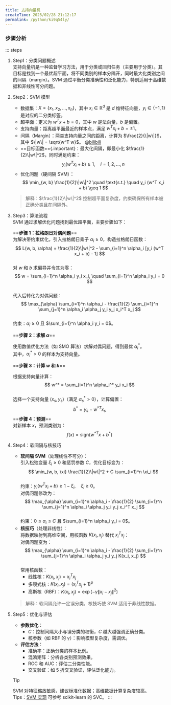 ```yaml
---
title: 支持向量机
createTime: 2025/02/28 21:12:17
permalink: /python/ki9q54ly/
---
```

### 步骤分析
::: steps
1. Step1：分类问题概述  
   支持向量机是一种监督学习方法，用于分类或回归任务（主要用于分类）。其目标是找到一个最优超平面，将不同类别的样本分隔开，同时最大化类别之间的间隔（margin）。SVM 通过平衡分类准确性和泛化能力，特别适用于高维数据和非线性可分问题。

2. Step2：SVM 模型
    - 数据集：$X = \{x_1, x_2, \dots, x_n\}$，其中 $x_i \in \mathbb{R}^d$ 是 $d$ 维特征向量，$y_i \in \{-1, 1\}$ 是对应的二分类标签。
    - 超平面：定义为 $w^T x + b = 0$，其中 $w$ 是法向量，$b$ 是偏置。
    - 支持向量：距离超平面最近的样本点，满足 $w^T x_i + b = \pm 1$。
    - 间隔（Margin）：两类支持向量之间的距离，计算为 $\frac{2}{\|w\|}$，其中 $\|w\| = \sqrt{w^T w}$。
    @[bilibili](BV16T4y1y7qj)
    - ==目标函数=={.important}：最大化间隔，即最小化 $\frac{1}{2}\|w\|^2$，同时满足约束：  
      $$
      y_i (w^T x_i + b) \geq 1, \quad i = 1, 2, \dots, n
      $$
    - 优化问题（硬间隔 SVM）：  
      $$
      \min_{w, b} \frac{1}{2}\|w\|^2 \quad \text{s.t.} \quad y_i (w^T x_i + b) \geq 1
      $$
   > 解释：$\frac{1}{2}\|w\|^2$ 控制超平面复杂度，约束确保所有样本被正确分类且在间隔外。

3. Step3：算法流程  
   SVM 通过求解优化问题找到最优超平面，主要步骤如下：

   ==**步骤 1：拉格朗日对偶问题**==  
      为解决带约束优化，引入拉格朗日乘子 $\alpha_i \geq 0$，构造拉格朗日函数：  
      $$
      L(w, b, \alpha) = \frac{1}{2}\|w\|^2 - \sum_{i=1}^n \alpha_i [y_i (w^T x_i + b) - 1]
      $$  
      对 $w$ 和 $b$ 求偏导并令其为零：  
      $$
      w = \sum_{i=1}^n \alpha_i y_i x_i, \quad \sum_{i=1}^n \alpha_i y_i = 0
      $$  
      代入后转化为对偶问题：  
      $$
      \max_{\alpha} \sum_{i=1}^n \alpha_i - \frac{1}{2} \sum_{i=1}^n \sum_{j=1}^n \alpha_i \alpha_j y_i y_j x_i^T x_j
      $$  
      约束：$\alpha_i \geq 0$ 且 $\sum_{i=1}^n \alpha_i y_i = 0$。

   ==**步骤 2：求解 $\alpha$**== 

      使用数值优化方法（如 SMO 算法）求解对偶问题，得到最优 $\alpha_i^*$。  
      其中，$\alpha_i^* > 0$ 的样本为支持向量。
   
   ==**步骤 3：计算 $w$ 和 $b$**==

   根据支持向量计算：  
      $$
      w^* = \sum_{i=1}^n \alpha_i^* y_i x_i
      $$  
      选择一个支持向量 $(x_s, y_s)$（满足 $\alpha_s^* > 0$），计算偏置：  
      $$
      b^* = y_s - w^{*T} x_s
      $$
   ==**步骤 4：预测**==  
      对新样本 $x$，预测类别为：  
      $$
      f(x) = \text{sign}(w^{*T} x + b^*)
      $$

4. Step4：软间隔与核技巧
    - **软间隔 SVM**（处理线性不可分）：  
      引入松弛变量 $\xi_i \geq 0$ 和惩罚参数 $C$，优化目标变为：  
      $$
      \min_{w, b, \xi} \frac{1}{2}\|w\|^2 + C \sum_{i=1}^n \xi_i
      $$  
      约束：$y_i (w^T x_i + b) \geq 1 - \xi_i, \quad \xi_i \geq 0$。  
      对偶问题修改为：  
      $$
      \max_{\alpha} \sum_{i=1}^n \alpha_i - \frac{1}{2} \sum_{i=1}^n \sum_{j=1}^n \alpha_i \alpha_j y_i y_j x_i^T x_j
      $$  
      约束：$0 \leq \alpha_i \leq C$ 且 $\sum_{i=1}^n \alpha_i y_i = 0$。
    - **核技巧**（处理非线性）：  
      将数据映射到高维空间，用核函数 $K(x_i, x_j)$ 替代 $x_i^T x_j$：  
      对偶问题变为：  
      $$
      \max_{\alpha} \sum_{i=1}^n \alpha_i - \frac{1}{2} \sum_{i=1}^n \sum_{j=1}^n \alpha_i \alpha_j y_i y_j K(x_i, x_j)
      $$  
      常用核函数：
        - 线性核：$K(x_i, x_j) = x_i^T x_j$
        - 多项式核：$K(x_i, x_j) = (x_i^T x_j + 1)^p$
        - 高斯核（RBF）：$K(x_i, x_j) = \exp(-\gamma \|x_i - x_j\|^2)$
   > 解释：软间隔允许一定误分类，核技巧使 SVM 适用于非线性数据。

5. Step5：优化与评估
    - **参数优化**：
        - $C$：控制间隔大小与误分类的权衡，$C$ 越大越强调正确分类。
        - 核参数（如 RBF 的 $\gamma$）：影响模型复杂度，需调优。
    - **评估方法**：
        - 准确率：正确分类的样本比例。
        - 混淆矩阵：分析各类别预测效果。
        - ROC 和 AUC：评估二分类性能。
        - 交叉验证：如 5 折交叉验证，评估泛化能力。
   > [!tip]  
   > SVM 对特征缩放敏感，建议标准化数据；高维数据计算复杂度较高。  
   > Tips：[SVM 实现](https://scikit-learn.org/stable/modules/generated/sklearn.svm.SVC.html) 可参考 scikit-learn 的 SVC。
   :::